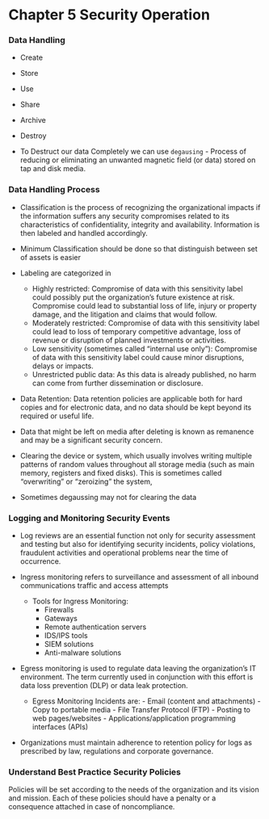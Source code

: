 # Chapter 5 Security Operation

### Data Handling 
- Create
- Store
- Use
- Share
- Archive
- Destroy

- To Destruct our data Completely we can use `degausing` - Process of reducing or eliminating an unwanted magnetic field (or data) stored on tap and disk media.

### Data Handling Process

- Classification is the process of recognizing the organizational impacts if the information suffers any security compromises related to its characteristics of confidentiality, integrity and availability. Information is then labeled and handled accordingly.  
- Minimum Classification should be done so that distinguish between set of assets is easier
- Labeling are categorized in
    - Highly restricted: Compromise of data with this sensitivity label could possibly put the organization’s future existence at risk. Compromise could lead to substantial loss of life, injury or property damage, and the litigation and claims that would follow.
    - Moderately restricted: Compromise of data with this sensitivity label could lead to loss of temporary competitive advantage, loss of revenue or disruption of planned investments or activities.
    - Low sensitivity (sometimes called “internal use only”): Compromise of data with this sensitivity label could cause minor disruptions, delays or impacts.
    - Unrestricted public data: As this data is already published, no harm can come from further dissemination or disclosure.
 
- Data Retention: Data retention policies are applicable both for hard copies and for electronic data, and no data should be kept beyond its required or useful life.
- Data that might be left on media after deleting is known as remanence and may be a significant security concern.
- Clearing the device or system, which usually involves writing multiple patterns of random values throughout all storage media (such as main memory, registers and fixed disks). This is sometimes called “overwriting” or “zeroizing” the system,
- Sometimes degaussing may not for clearing the data

### Logging and Monitoring Security Events

- Log reviews are an essential function not only for security assessment and testing but also for identifying security incidents, policy violations, fraudulent activities and operational problems near the time of occurrence.
-  Ingress monitoring refers to surveillance and assessment of all inbound communications traffic and access attempts
    - Tools for Ingress Monitoring:
      - Firewalls
      - Gateways
      - Remote authentication servers
      - IDS/IPS tools
      - SIEM solutions
      - Anti-malware solutions
     
- Egress monitoring is used to regulate data leaving the organization’s IT environment. The term currently used in conjunction with this effort is data loss prevention (DLP) or data leak protection.
     - Egress Monitoring Incidents are:
      - Email (content and attachments)
      - Copy to portable media
      - File Transfer Protocol (FTP)
      - Posting to web pages/websites
      - Applications/application programming interfaces (APIs)


- Organizations must maintain adherence to retention policy for logs as prescribed by law, regulations and corporate governance.

###  Understand Best Practice Security Policies

Policies will be set according to the needs of the organization and its vision and mission. Each of these policies should have a penalty or a consequence attached in case of noncompliance. 








